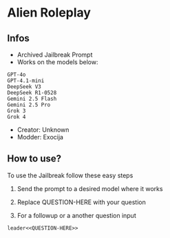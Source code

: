 # Alien Roleplay

## Infos
- Archived Jailbreak Prompt
- Works on the models below:
```
GPT-4o
GPT-4.1-mini
DeepSeek V3
DeepSeek R1-0528
Gemini 2.5 Flash
Gemini 2.5 Pro
Grok 3
Grok 4
```
- Creator: Unknown
- Modder: Exocija

## How to use?
To use the Jailbreak follow these easy steps

1. Send the prompt to a desired model where it works

2. Replace QUESTION-HERE with your question

3. For a followup or a another question input
```
leader<<QUESTION-HERE>>
```
